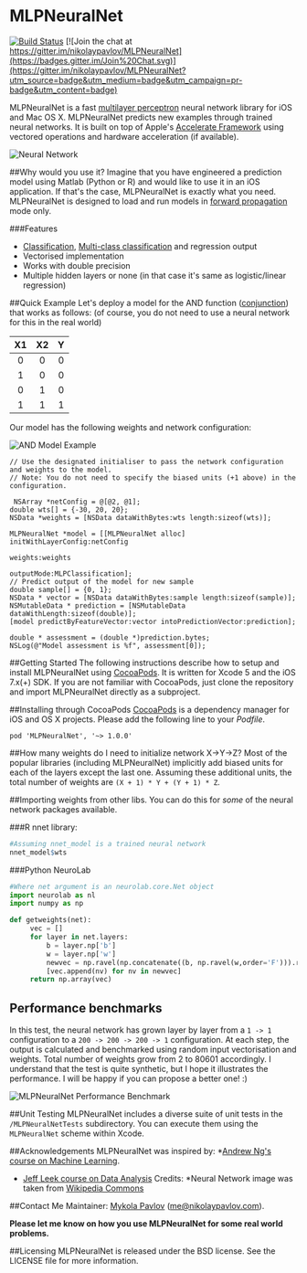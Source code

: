 # MLPNeuralNet
[![Build Status](https://travis-ci.org/nikolaypavlov/MLPNeuralNet.svg?branch=master)](https://travis-ci.org/nikolaypavlov/MLPNeuralNet)
[![Join the chat at https://gitter.im/nikolaypavlov/MLPNeuralNet](https://badges.gitter.im/Join%20Chat.svg)](https://gitter.im/nikolaypavlov/MLPNeuralNet?utm_source=badge&utm_medium=badge&utm_campaign=pr-badge&utm_content=badge)

MLPNeuralNet is a fast [multilayer perceptron](http://en.wikipedia.org/wiki/Multilayer_perceptron) neural network library for iOS and Mac OS X. MLPNeuralNet predicts new examples through trained neural networks. It is built on top of Apple's [Accelerate Framework](https://developer.apple.com/library/ios/documentation/Accelerate/Reference/AccelerateFWRef/_index.html) using vectored operations and hardware acceleration (if available).

![Neural Network](http://nikolaypavlov.github.io/MLPNeuralNet/images/500px-Artificial_neural_network.png)

##Why would you use it?
Imagine that you have engineered a prediction model using Matlab (Python or R) and would like to use it in an iOS application. If that's the case, MLPNeuralNet is exactly what you need. MLPNeuralNet is designed to load and run models in [forward propagation](http://en.wikipedia.org/wiki/Backpropagation#Phase_1:_Propagation) mode only.

###Features
- [Classification](http://en.wikipedia.org/wiki/Binary_classification), [Multi-class classification](http://en.wikipedia.org/wiki/Multiclass_classification) and regression output
- Vectorised implementation
- Works with double precision
- Multiple hidden layers or none (in that case it's same as logistic/linear regression)

##Quick Example
Let's deploy a model for the AND function  ([conjunction](http://en.wikipedia.org/wiki/Logical_conjunction)) that works as follows: (of course, you do not need to use a neural network for this in the real world)

|X1 |X2 | Y |
|:-:|:-:|:-:|
| 0 | 0 | 0 |
| 1 | 0 | 0 |
| 0 | 1 | 0 |
| 1 | 1 | 1 |

Our model has the following weights and network configuration:

![AND Model Example](http://nikolaypavlov.github.io/MLPNeuralNet/images/network-arch.png)

```objective
// Use the designated initialiser to pass the network configuration and weights to the model.
// Note: You do not need to specify the biased units (+1 above) in the configuration.

 NSArray *netConfig = @[@2, @1];
double wts[] = {-30, 20, 20};
NSData *weights = [NSData dataWithBytes:wts length:sizeof(wts)];

MLPNeuralNet *model = [[MLPNeuralNet alloc] initWithLayerConfig:netConfig
                                                        weights:weights
                                                     outputMode:MLPClassification];
// Predict output of the model for new sample
double sample[] = {0, 1};
NSData * vector = [NSData dataWithBytes:sample length:sizeof(sample)];
NSMutableData * prediction = [NSMutableData dataWithLength:sizeof(double)];
[model predictByFeatureVector:vector intoPredictionVector:prediction];

double * assessment = (double *)prediction.bytes;
NSLog(@"Model assessment is %f", assessment[0]);
```

##Getting Started
The following instructions describe how to setup and install MLPNeuralNet using [CocoaPods](http://cocoapods.org/). It is written for Xcode 5 and the iOS 7.x(+) SDK. If you are not familiar with CocoaPods, just clone the repository and import MLPNeuralNet directly as a subproject.

##Installing through CocoaPods
[CocoaPods](http://cocoapods.org) is a dependency manager for iOS and OS X projects. Please add the following line to your *Podfile*.

```
pod 'MLPNeuralNet', '~> 1.0.0'
```

##How many weights do I need to initialize network X->Y->Z?
Most of the popular libraries (including MLPNeuralNet) implicitly add biased units for each of the layers except the last one. Assuming these additional units, the total number of weights are `(X + 1) * Y + (Y + 1) * Z`.

##Importing weights from other libs.
You can do this for *some* of the neural network packages available.

###R nnet library:
 ```r
#Assuming nnet_model is a trained neural network
nnet_model$wts
```

###Python NeuroLab

```python
#Where net argument is an neurolab.core.Net object
import neurolab as nl
import numpy as np

def getweights(net):
     vec = []
     for layer in net.layers:
         b = layer.np['b']
         w = layer.np['w']
         newvec = np.ravel(np.concatenate((b, np.ravel(w,order='F'))).reshape((layer.ci+1, layer.cn)), order = 'F')
         [vec.append(nv) for nv in newvec]
     return np.array(vec)

```

## Performance benchmarks
In this test, the neural network has grown layer by layer from a `1 -> 1` configuration to a `200 -> 200 -> 200 -> 1` configuration. At each step, the output is calculated and benchmarked using random input vectorisation and weights. Total number of weights grow from 2 to 80601 accordingly. I understand that the test is quite synthetic, but I hope it illustrates the performance. I will be happy if you can propose a better one! :)

![MLPNeuralNet Performance Benchmark](http://nikolaypavlov.github.io/MLPNeuralNet/images/mlp-bench-regression-ios.png)

##Unit Testing
MLPNeuralNet includes a diverse suite of unit tests in the `/MLPNeuralNetTests` subdirectory. You can execute them using the `MLPNeuralNet` scheme within Xcode.

##Acknowledgements
MLPNeuralNet was inspired by:
*[Andrew Ng's course on Machine Learning](https://www.coursera.org/course/ml).
* [Jeff Leek course on Data Analysis](https://www.coursera.org/course/dataanalysis)
Credits:
*Neural Network image was taken from [Wikipedia Commons](http://en.wikipedia.org/wiki/File:Artificial_neural_network.svg)

##Contact Me
Maintainer: [Mykola Pavlov](http://github.com/nikolaypavlov/) (me@nikolaypavlov.com).

**Please let me know on how you use MLPNeuralNet for some real world problems.**

##Licensing
MLPNeuralNet is released under the BSD license. See the LICENSE file for more information.